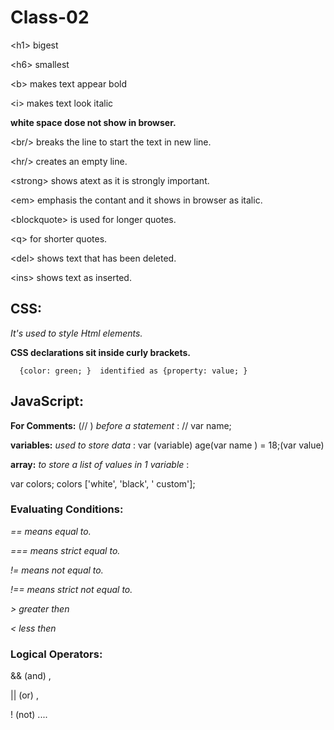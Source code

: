  #           Class-02



   \<h1> bigest 

   \<h6> smallest
   
   \<b> makes text appear bold

   \<i> makes text look italic

   **white space dose not show in browser.**

   \<br/>  breaks the line to start the text in new line.

   \<hr/> creates an empty line.

   \<strong> shows atext as it is strongly important.

   \<em> emphasis the contant and it shows in browser as italic.

   \<blockquote> is used for longer quotes.

   \<q> for shorter quotes.

   \<del> shows text that has been deleted.

   \<ins> shows text as inserted.

##         CSS:
*It's used to style Html elements.*

**CSS declarations sit inside curly brackets.**

      {color: green; }  identified as {property: value; }

##         JavaScript:
        
   **For Comments:** (// ) *before a statement*  : // var name;

   **variables:** *used to store data* : var (variable) age(var name ) = 18;(var value)

   **array:** *to store a list of values in 1 variable* : 
   
   var colors; colors ['white', 'black', ' custom'];

### Evaluating Conditions:

   *== means equal to.*
   
   *=== means strict equal to.*
   
   *!= means not equal to.*
   
   *!== means strict not equal to.*
   
   *> greater then*
   
   *< less then*

   ### Logical Operators:

   && (and) , 
   
   || (or) , 
   
   ! (not)
   ....









